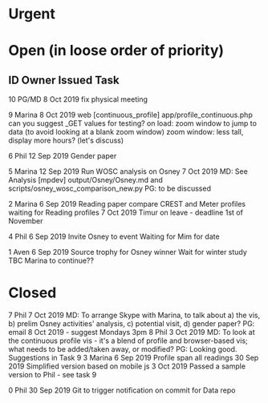 Urgent
======


Open (in loose order of priority)
=================================

ID  Owner   Issued      Task
----------------------------
10  PG/MD   8 Oct 2019  fix physical meeting

9   Marina  8 Oct 2019  web [continuous_profile] app/profile_continuous.php
                        can you suggest _GET values for testing?
                        on load: zoom window to jump to data (to avoid looking at a blank zoom window)
                        zoom window: less tall, display more hours? (let's discuss)

6   Phil    12 Sep 2019 Gender paper

5   Marina  12 Sep 2019 Run WOSC analysis on Osney
            7 Oct 2019  MD: See Analysis [mpdev] output/Osney/Osney.md and scripts/osney_wosc_comparison_new.py
                        PG: to be discussed

2   Marina  6 Sep 2019  Reading paper compare CREST and Meter profiles
                        waiting for Reading profiles
            7 Oct 2019  Timur on leave - deadline 1st of November

4   Phil    6 Sep 2019  Invite Osney to event
                        Waiting for Mim for date

1   Aven    6 Sep 2019  Source trophy for Osney winner
                        Wait for winter study TBC
                        Marina to continue??

Closed
======

7   Phil    7 Oct 2019  MD: To arrange Skype with Marina, to talk about a) the vis, b) prelim Osney activities' analysis, c) potential visit, d) gender paper?
                        PG: email 8 Oct 2019 - suggest Mondays 3pm
8   Phil    3 Oct 2019  MD: To look at the continuous profile vis - it's a blend of profile and browser-based vis; what needs to be added/taken away, or modified?
                        PG: Looking good. Suggestions in Task 9
3   Marina  6 Sep 2019  Profile span all readings
            30 Sep 2019 Simplified version based on mobile js
            3 Oct 2019  Passed a sample version to Phil - see task 9

0   Phil    30 Sep 2019 Git to trigger notification on commit for Data repo
